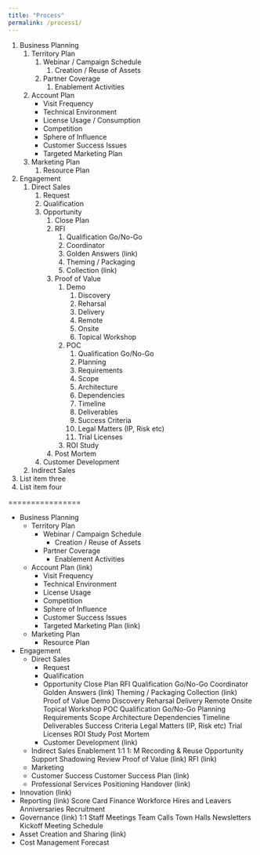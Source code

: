 ```yaml
---
title: "Process"
permalink: /process1/
---
```

1. Business Planning
    1. Territory Plan
        1. Webinar / Campaign Schedule
            1. Creation / Reuse of Assets
        2. Partner Coverage
            1. Enablement Activities
    2. Account Plan
        * Visit Frequency
        * Technical Environment
        * License Usage / Consumption
        * Competition
        * Sphere of Influence
        * Customer Success Issues
        * Targeted Marketing Plan
    3. Marketing Plan
        1. Resource Plan
2. Engagement
    1. Direct Sales
        1. Request
        2. Qualification
        3. Opportunity
            1. Close Plan
            2. RFI
                1. Qualification Go/No-Go
                2. Coordinator
                3. Golden Answers (link)
                4. Theming / Packaging
                5. Collection (link)
            3. Proof of Value
                1. Demo
                    1. Discovery
                    2. Reharsal
                    3. Delivery
                      1. Remote
                      2. Onsite
                    3. Topical Workshop
                2. POC
                    1. Qualification Go/No-Go
                    2. Planning
                    3. Requirements
                    4. Scope
                    5. Architecture
                    6. Dependencies
                    7. Timeline
                    8. Deliverables
                    9. Success Criteria
                    10. Legal Matters (IP, Risk etc)
                    11. Trial Licenses
                3. ROI Study
            4. Post Mortem
        4. Customer Development
    2. Indirect Sales
3. List item three
4. List item four


================

<ul>
  <li>Business Planning
    <ul>
      <li>Territory Plan
        <ul>
          <li> Webinar / Campaign Schedule
            <ul><li>Creation / Reuse of Assets</li></ul>
          <li>Partner Coverage
            <ul><li>Enablement Activities</li></ul>
        </ul>
      <li>Account Plan (link)
        <ul>
          <li>Visit Frequency
          <li>Technical Environment
          <li>License Usage
          <li>Competition
          <li>Sphere of Influence
          <li>Customer Success Issues
          <li>Targeted Marketing Plan (link)
        </ul>
      <li>Marketing Plan
        <ul><li>Resource Plan</li></ul>
    </ul>
  <li>Engagement
    <ul>
      <li>Direct Sales
        <ul>
          <li>Request
          <li>Qualification
          <li>Opportunity
        Close Plan
        RFI
          Qualification Go/No-Go
          Coordinator
          Golden Answers (link)
          Theming / Packaging
          Collection (link)
        Proof of Value
          Demo
            Discovery
            Reharsal
            Delivery
              Remote
              Onsite
          Topical Workshop
          POC
            Qualification Go/No-Go
            Planning
            Requirements
            Scope
            Architecture
            Dependencies
            Timeline
            Deliverables
            Success Criteria
            Legal Matters (IP, Risk etc)
            Trial Licenses
          ROI Study
          Post Mortem
          <li>Customer Development (link)
        </ul>
      <li>Indirect Sales
      Enablement
        1:1
        1: M
        Recording & Reuse
      Opportunity Support
        Shadowing
        Review Proof of Value (link)
        RFI (link)
      <li>Marketing
      <li>Customer Success
      Customer Success Plan (link)
      <li>Professional Services
    Positioning
    Handover (link)
    </ul>
  <li>Innovation (link)
  <li>Reporting (link)
  Score Card
  Finance
  Workforce
    Hires and Leavers
    Anniversaries
    Recruitment
  <li>Governance (link)
  1:1
  Staff Meetings
  Team Calls
  Town Halls
  Newsletters
  Kickoff
  Meeting Schedule
  <li>Asset Creation and Sharing (link)
  <li>Cost Management
  Forecast
</ul>
